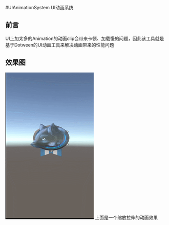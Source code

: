 #UIAnimationSystem
UI动画系统
## 前言
UI上加太多的Animation的动画clip会带来卡顿、加载慢的问题，因此该工具就是基于Dotween的UI动画工具来解决动画带来的性能问题

## 效果图
![](Img/anim.gif)
上面是一个缩放拉伸的动画效果

